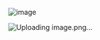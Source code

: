 ![image](https://github.com/web-god/login-form/assets/132649294/13910ee0-da75-471b-90bf-14ee96e473cb)

![Uploading image.png…]()
